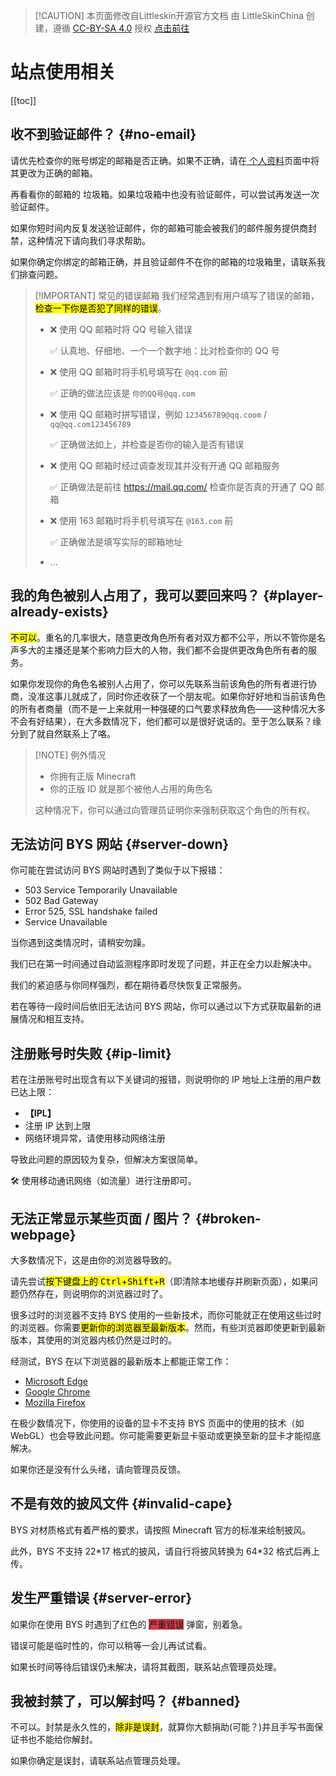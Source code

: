 <script setup>
import { faUser, faTrash } from '@fortawesome/free-solid-svg-icons'
</script>

> [!CAUTION] 本页面修改自Littleskin开源官方文档
> 由 LittleSkinChina 创建，遵循 [CC-BY-SA 4.0](https://creativecommons.org/licenses/by-sa/4.0/) 授权
> [<BSSection>点击前往</BSSection>](https://github.com/LittleSkinChina/manual-ng)

# 站点使用相关

[[toc]]

## <Badge type="tip" text="常见" /> 收不到验证邮件？ {#no-email}

请优先检查你的账号绑定的邮箱是否正确。如果不正确，请在[<BSSection><FA :icon="faUser" /> 个人资料</BSSection>](https://skin.yealqp.fun/user/profile)页面中将其更改为正确的邮箱。

再看看你的邮箱的<BSSection><FA :icon="faTrash" /> 垃圾箱</BSSection>。如果垃圾箱中也没有验证邮件，可以尝试再发送一次验证邮件。

如果你短时间内反复发送验证邮件，你的邮箱可能会被我们的邮件服务提供商封禁，这种情况下请向我们寻求帮助。

<Helpme>如果你确定你绑定的邮箱正确，并且验证邮件不在你的邮箱的垃圾箱里，请联系我们排查问题。</Helpme>

> [!IMPORTANT] 常见的错误邮箱
> 我们经常遇到有用户填写了错误的邮箱，<mark>检查一下你是否犯了同样的错误</mark>。
>
> - ❌ 使用 QQ 邮箱时将 QQ 号输入错误
>
>     ✅ 认真地、仔细地、一个一个数字地：比对检查你的 QQ 号
> - ❌ 使用 QQ 邮箱时将手机号填写在 `@qq.com` 前
>
>     ✅ 正确的做法应该是 `你的QQ号@qq.com`
> - ❌ 使用 QQ 邮箱时拼写错误，例如 `123456789@qq.coom` / `qq@qq.com123456789`
>
>     ✅ 正确做法如上，并检查是否你的输入是否有错误
> - ❌ 使用 QQ 邮箱时经过调查发现其并没有开通 QQ 邮箱服务
>
>     ✅ 正确做法是前往 <https://mail.qq.com/> 检查你是否真的开通了 QQ 邮箱
> - ❌ 使用 163 邮箱时将手机号填写在 `@163.com` 前
>
>     ✅ 正确做法是填写实际的邮箱地址
> - ...

## <Badge type="tip" text="常见" /> 我的角色被别人占用了，我可以要回来吗？ {#player-already-exists}

<mark>不可以</mark>。重名的几率很大，随意更改角色所有者对双方都不公平，所以不管你是名声多大的主播还是某个影响力巨大的人物，我们都不会提供更改角色所有者的服务。

如果你发现你的角色名被别人占用了，你可以先联系当前该角色的所有者进行协商，没准这事儿就成了，同时你还收获了一个朋友呢。如果你好好地和当前该角色的所有者商量（而不是一上来就用一种强硬的口气要求释放角色——这种情况大多不会有好结果），在大多数情况下，他们都可以是很好说话的。至于怎么联系？缘分到了就自然联系上了咯。

> [!NOTE] 例外情况
>
> - 你拥有正版 Minecraft
> - 你的正版 ID 就是那个被他人占用的角色名
>
> 这种情况下，你可以通过向管理员证明你来强制获取这个角色的所有权。

## <Badge type="warning" text="关键" /> 无法访问 BYS 网站 {#server-down}

你可能在尝试访问 BYS 网站时遇到了类似于以下报错：

- 503 Service Temporarily Unavailable
- 502 Bad Gateway
- Error 525, SSL handshake failed
- Service Unavailable

当你遇到这类情况时，请稍安勿躁。

我们已在第一时间通过自动监测程序即时发现了问题，并正在全力以赴解决中。

我们的紧迫感与你同样强烈，都在期待着尽快恢复正常服务。

<Helpme>若在等待一段时间后依旧无法访问 BYS 网站，你可以通过以下方式获取最新的进展情况和相互支持。</Helpme>

## 注册账号时失败 {#ip-limit}

若在注册账号时出现含有以下关键词的报错，则说明你的 IP 地址上注册的用户数已达上限：

- **【IPL】**
- 注册 IP 达到上限
- 网络环境异常，请使用移动网络注册

导致此问题的原因较为复杂，但解决方案很简单。

🛠️ 使用移动通讯网络（如流量）进行注册即可。

## 无法正常显示某些页面 / 图片？ {#broken-webpage}

大多数情况下，这是由你的浏览器导致的。

请先尝试<mark>按下键盘上的 <kbd>Ctrl</kbd>+<kbd>Shift</kbd>+<kbd>R</kbd></mark>（即清除本地缓存并刷新页面），如果问题仍然存在，则说明你的浏览器过时了。

很多过时的浏览器不支持 BYS 使用的一些新技术，而你可能就正在使用这些过时的浏览器。你需要<mark>更新你的浏览器至最新版本</mark>。然而，有些浏览器即使更新到最新版本，其使用的浏览器内核仍然是过时的。

经测试，BYS 在以下浏览器的最新版本上都能正常工作：

- [Microsoft Edge](https://aka.ms/msedge) <Badge type="info" text="仅新版" />
- [Google Chrome](https://www.google.cn/chrome)
- [Mozilla Firefox](https://www.mozilla.org/firefox/new)

在极少数情况下，你使用的设备的显卡不支持 BYS 页面中的使用的技术（如 WebGL）也会导致此问题。你可能需要更新显卡驱动或更换至新的显卡才能彻底解决。

<Helpme>如果你还是没有什么头绪，请向管理员反馈。</Helpme>

## 不是有效的披风文件 {#invalid-cape}

BYS 对材质格式有着严格的要求，请按照 Minecraft 官方的标准来绘制披风。

此外，BYS 不支持 22\*17 格式的披风，请自行将披风转换为 64\*32 格式后再上传。

## 发生严重错误 {#server-error}

如果你在使用 BYS 时遇到了红色的 <BSButton style="background-color: #dc3545;">严重错误</BSButton> 弹窗，别着急。

错误可能是临时性的，你可以稍等一会儿再试试看。

<Helpme>如果长时间等待后错误仍未解决，请将其截图，联系站点管理员处理。</Helpme>

## 我被封禁了，可以解封吗？ {#banned}

不可以。封禁是永久性的，<mark>除非是误封</mark>，就算你大额捐助(可能？)并且手写书面保证书也不能给你解封。

<Helpme>如果你确定是误封，请联系站点管理员处理。</Helpme>

